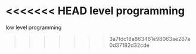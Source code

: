 <<<<<<< HEAD
level programming
=======
low level programming
>>>>>>> 3a7fdc18a863461e98063ae267a0d37182d32cde
